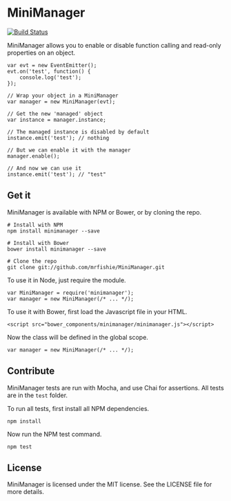 # MiniManager

[![Build Status](https://travis-ci.org/mrfishie/MiniManager.svg)](https://travis-ci.org/mrfishie/MiniManager)

MiniManager allows you to enable or disable function calling and read-only properties on an object.

	var evt = new EventEmitter();
	evt.on('test', function() {
		console.log('test');
	});
	
	// Wrap your object in a MiniManager
	var manager = new MiniManager(evt);

	// Get the new 'managed' object
	var instance = manager.instance;
	
	// The managed instance is disabled by default
	instance.emit('test'); // nothing
	
	// But we can enable it with the manager
	manager.enable();

	// And now we can use it
	instance.emit('test'); // "test"

## Get it

MiniManager is available with NPM or Bower, or by cloning the repo.

	# Install with NPM
	npm install minimanager --save
	
	# Install with Bower
	bower install minimanager --save
	
	# Clone the repo
	git clone git://github.com/mrfishie/MiniManager.git

To use it in Node, just require the module.

	var MiniManager = require('minimanager');
	var manager = new MiniManager(/* ... */);

To use it with Bower, first load the Javascript file in your HTML.

	<script src="bower_components/minimanager/minimanager.js"></script>

Now the class will be defined in the global scope.

	var manager = new MiniManager(/* ... */);

## Contribute

MiniManager tests are run with Mocha, and use Chai for assertions. All tests are in the `test` folder.

To run all tests, first install all NPM dependencies.

	npm install

Now run the NPM test command.

	npm test

## License

MiniManager is licensed under the MIT license. See the LICENSE file for more details.
